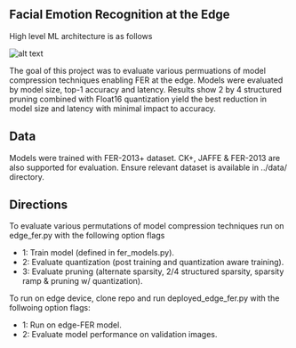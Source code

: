 
Facial Emotion Recognition at the Edge
---------------------------------------------

High level ML architecture is as follows

![alt text](https://github.com/quinns1/FER-at-the-Edge/blob/main/images/ML_Architecture.png?raw=true)

The goal of this project was to evaluate various permuations of model compression techniques enabling FER at the edge.
Models were evaluated by model size, top-1 accuracy and latency. Results show 2 by 4 structured pruning
combined with Float16 quantization yield the best reduction in model size and latency with minimal impact to accuracy.


Data
---------------------------------------------
Models were trained with FER-2013+ dataset. CK+, JAFFE & FER-2013 are also supported for evaluation. 
Ensure relevant dataset is available in ../data/ directory.


Directions
---------------------------------------------

To evaluate various permutations of model compression techniques run on edge_fer.py with the following option flags
* 1: Train model (defined in fer_models.py).
* 2: Evaluate quantization (post training and quantization aware training).
* 3: Evaluate pruning (alternate sparsity, 2/4 structured sparsity, sparsity ramp & pruning w/ quantization).

To run on edge device, clone repo and run deployed_edge_fer.py with the follwoing option flags:
* 1: Run on edge-FER model.
* 2: Evaluate model performance on validation images.

